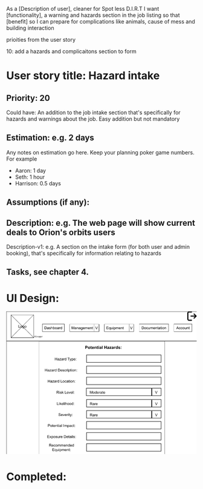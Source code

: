 As a [Description of user], cleaner for Spot less D.I.R.T
I want [functionality], a warning and hazards section in the job listing
so that [benefit] so I can prepare for complications like animals, cause of mess and building interaction 

prioities from the user story

10: add a hazards and complicaitons section to form

# User story title: Hazard intake

## Priority: 20
Could have:
An addition to the job intake section that's specifically for hazards and warnings about the job. Easy addition but not mandatory


## Estimation: e.g. 2 days
Any notes on estimation go here. Keep your planning poker game numbers. For example
* Aaron: 1 day
* Seth: 1 hour 
* Harrison: 0.5 days 


## Assumptions (if any):

## Description: e.g. The web page will show current deals to Orion's orbits users

Description-v1: e.g. A section on the intake form (for both user and admin booking), that's specifically for information relating to hazards

## Tasks, see chapter 4.



# UI Design:
![User Story 4 Wireframe](user_story_wireframes/User_Story_4_Wireframe.png)

# Completed: